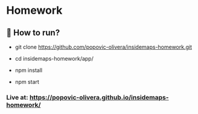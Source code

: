 # Homework

## :hammer: How to run?

- git clone https://github.com/popovic-olivera/insidemaps-homework.git

- cd insidemaps-homework/app/

- npm install

- npm start

### Live at: https://popovic-olivera.github.io/insidemaps-homework/
